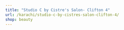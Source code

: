 ```yaml
---
title: "Studio C by Cistre's Salon- Clifton 4"
url: /karachi/studio-c-by-cistres-salon-clifton-4/
shop: beauty
---
```

